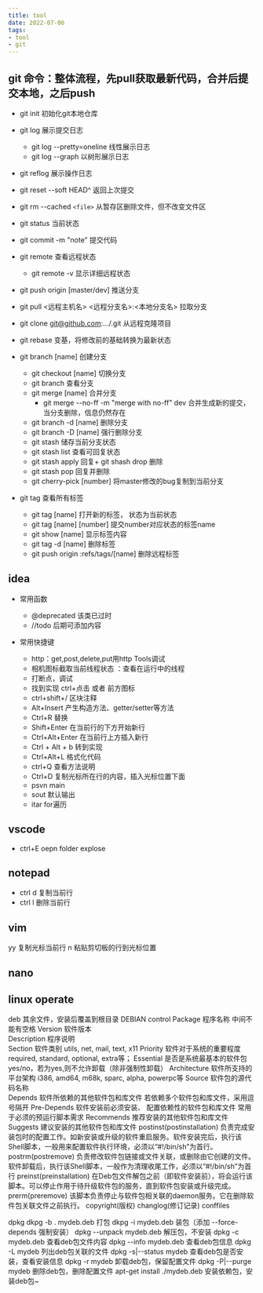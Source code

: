 ```yaml
---
title: tool
date: 2022-07-06
tags: 
- tool
- git
---
```


## git 命令：整体流程，先pull获取最新代码，合并后提交本地，之后push

- git init 初始化git本地仓库
- git log 展示提交日志

  - git log --pretty=oneline 线性展示日志
  - git log --graph	以树形展示日志
- git reflog 展示操作日志
- git reset --soft HEAD^ 返回上次提交
- git rm --cached `<file>`  从暂存区删除文件，但不改变文件区
- git status 当前状态
- git commit -m "note"	提交代码
- git remote 查看远程状态

  - git remote -v 显示详细远程状态
- git push origin [master/dev]	推送分支
- git pull <远程主机名> <远程分支名>:<本地分支名>  拉取分支
- git clone git@github.com:.../.git		从远程克隆项目
- git rebase 变基，将修改前的基础转换为最新状态
- git branch [name]	创建分支

  - git checkout [name] 切换分支
  - git branch	查看分支
  - git merge [name]	合并分支
    - git merge --no-ff -m "merge with no-ff" dev	合并生成新的提交，当分支删除，信息仍然存在
  - git branch -d [name]	删除分支
  - git branch -D [name]	强行删除分支
  - git stash 储存当前分支状态
  - git stash list 查看可回复状态
  - git stash apply 回复+ git shash drop 删除
  - git stash pop 回复并删除
  - git cherry-pick [number] 将master修改的bug复制到当前分支
- git tag 查看所有标签

  - git tag [name] 打开新的标签， 状态为当前状态
  - git tag [name] [number] 提交number对应状态的标签name
  - git show [name]	显示标签内容
  - git tag -d [name]	删除标签
  - git push origin :refs/tags/[name] 删除远程标签

## idea

- 常用函数

  - @deprecated 该类已过时
  - //todo	后期可添加内容
- 常用快捷键

  - http：get,post,delete,put用http Tools调试
  - 相机图标截取当前线程状态 ：查看在运行中的线程
  - 打断点，调试
  - 找到实现 ctrl+点击   或者 前方图标
  - ctrl+shift+/	区块注释
  - Alt+Insert 	产生构造方法、getter/setter等方法
  - Ctrl+R		替换
  - Shift+Enter 	在当前行的下方开始新行
  - Ctrl+Alt+Enter 	在当前行上方插入新行
  - Ctrl + Alt + b 	转到实现
  - Ctrl+Alt+L 	格式化代码
  - ctrl+Q 		查看方法说明
  - Ctrl+D 		复制光标所在行的内容，插入光标位置下面
  - psvn		main
  - sout		默认输出
  - itar		for遍历

## vscode

- ctrl+E    oepn folder explose

## notepad
- ctrl d  复制当前行
- ctrl l  删除当前行

## vim
yy   复制光标当前行
n    粘贴剪切板的行到光标位置

## nano

## linux operate
deb 
  其余文件，安装后覆盖到根目录
  DEBIAN
    control
      Package    程序名称    中间不能有空格
      Version    软件版本     
      Description    程序说明     
      Section    软件类别    utils, net, mail, text, x11
      Priority    软件对于系统的重要程度    required, standard, optional, extra等；
      Essential    是否是系统最基本的软件包    yes/no，若为yes,则不允许卸载（除非强制性卸载）
      Architecture    软件所支持的平台架构    i386, amd64, m68k, sparc, alpha, powerpc等
      Source    软件包的源代码名称     
      Depends    软件所依赖的其他软件包和库文件    若依赖多个软件包和库文件，采用逗号隔开
      Pre-Depends    软件安装前必须安装、
      配置依赖性的软件包和库文件    常用于必须的预运行脚本需求
      Recommends    推荐安装的其他软件包和库文件     
      Suggests    建议安装的其他软件包和库文件 
    postinst(postinstallation)  负责完成安装包时的配置工作。如新安装或升级的软件重启服务。软件安装完后，执行该Shell脚本，一般用来配置软件执行环境，必须以“#!/bin/sh”为首行。
    postrm(postremove)  负责修改软件包链接或文件关联，或删除由它创建的文件。软件卸载后，执行该Shell脚本，一般作为清理收尾工作，必须以“#!/bin/sh”为首行
    preinst(preinstallation)   在Deb包文件解包之前（即软件安装前），将会运行该脚本。可以停止作用于待升级软件包的服务，直到软件包安装或升级完成。
    prerm(preremove) 该脚本负责停止与软件包相关联的daemon服务。它在删除软件包关联文件之前执行。
    copyright(版权)
    changlog(修订记录)
    conffiles

dpkg
  dkpg -b . mydeb.deb  打包
  dkpg -i mydeb.deb    装包（添加 --force-depends 强制安装）
  dpkg --unpack mydeb.deb  解压包，不安装
  dpkg -c mydeb.deb    查看deb包文件内容
  dpkg --info mydeb.deb  查看deb包信息
  dpkg -L mydeb         列出deb包关联的文件
  dpkg -s|--status mydeb         查看deb包是否安装，查看安装信息
  dpkg -r mydeb         卸载deb包，保留配置文件
  dpkg -P|--purge mydeb         删除deb包，删除配置文件
  apt-get install ./mydeb.deb    安装依赖包，安装deb包~
